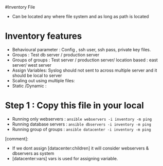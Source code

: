 #Inventory File 
- Can be located any where file system and as long as path is located

# Inventory features
- Behavioural parameter : Config , ssh user, ssh pass, private key files.
- Groups : Test db server / production server
- Groups of groups : Test server / production server/ location based : east server/ west server
- Assign Variables: Syslog should not sent to across multiple server and it should be local to server
- Scaling out using multiple files:
- Static /Dynamic :





# Step 1 : Copy this file in your local 
- Running only webservers : `ansible webservers -i inventory -m ping`
- Running database servers : `ansible dbservers -i inventory -m ping`
- Running group of groups : `ansible datacenter -i inventory -m ping`

[comment]: 
- If we dont assign [datacenter:children] it will consider webservers & dbservers as system
- [datacenter:vars] vars is used for assigning variable.

